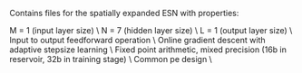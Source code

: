 Contains files for the spatially expanded ESN with properties:

M = 1 (input layer size) \\
N = 7 (hidden layer size) \\
L = 1 (output layer size) \\
Input to output feedforward operation \\
Online gradient descent with adaptive stepsize learning \\
Fixed point arithmetic, mixed precision (16b in reservoir, 32b in training
stage) \\
Common pe design \\
